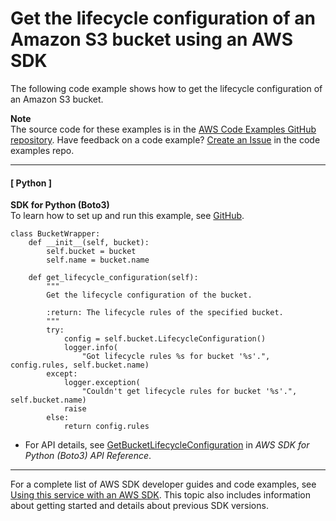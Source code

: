 # Get the lifecycle configuration of an Amazon S3 bucket using an AWS SDK<a name="example_s3_GetBucketLifecycleConfiguration_section"></a>

The following code example shows how to get the lifecycle configuration of an Amazon S3 bucket\.

**Note**  
The source code for these examples is in the [AWS Code Examples GitHub repository](https://github.com/awsdocs/aws-doc-sdk-examples)\. Have feedback on a code example? [Create an Issue](https://github.com/awsdocs/aws-doc-sdk-examples/issues/new/choose) in the code examples repo\. 

------
#### [ Python ]

**SDK for Python \(Boto3\)**  
 To learn how to set up and run this example, see [GitHub](https://github.com/awsdocs/aws-doc-sdk-examples/tree/main/python/example_code/s3/s3_basics#code-examples)\. 
  

```
class BucketWrapper:
    def __init__(self, bucket):
        self.bucket = bucket
        self.name = bucket.name

    def get_lifecycle_configuration(self):
        """
        Get the lifecycle configuration of the bucket.

        :return: The lifecycle rules of the specified bucket.
        """
        try:
            config = self.bucket.LifecycleConfiguration()
            logger.info(
                "Got lifecycle rules %s for bucket '%s'.", config.rules, self.bucket.name)
        except:
            logger.exception(
                "Couldn't get lifecycle rules for bucket '%s'.", self.bucket.name)
            raise
        else:
            return config.rules
```
+  For API details, see [GetBucketLifecycleConfiguration](https://docs.aws.amazon.com/goto/boto3/s3-2006-03-01/GetBucketLifecycleConfiguration) in *AWS SDK for Python \(Boto3\) API Reference*\. 

------

For a complete list of AWS SDK developer guides and code examples, see [Using this service with an AWS SDK](UsingAWSSDK.md#sdk-general-information-section)\. This topic also includes information about getting started and details about previous SDK versions\.
